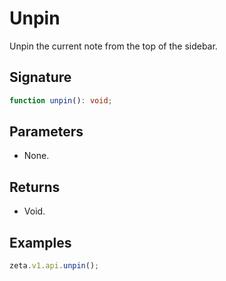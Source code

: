 # Unpin

Unpin the current note from the top of the sidebar.

## Signature

```TypeScript
function unpin(): void;
```

## Parameters

- None.

## Returns

- Void.

## Examples

```TypeScript
zeta.v1.api.unpin();
```
